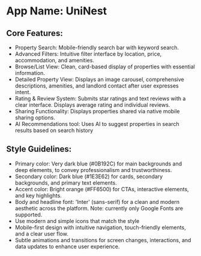 # **App Name**: UniNest

## Core Features:

- Property Search: Mobile-friendly search bar with keyword search.
- Advanced Filters: Intuitive filter interface by location, price, accommodation, and amenities.
- Browse/List View: Clean, card-based display of properties with essential information.
- Detailed Property View: Displays an image carousel, comprehensive descriptions, amenities, and landlord contact after user expresses intent.
- Rating & Review System: Submits star ratings and text reviews with a clear interface. Displays average rating and individual reviews.
- Sharing Functionality: Displays properties shared via native mobile sharing options.
- AI Recommendations tool: Uses AI to suggest properties in search results based on search history

## Style Guidelines:

- Primary color: Very dark blue (#0B192C) for main backgrounds and deep elements, to convey professionalism and trustworthiness.
- Secondary color: Dark blue (#1E3E62) for cards, secondary backgrounds, and primary text elements.
- Accent color: Bright orange (#FF6500) for CTAs, interactive elements, and key highlights.
- Body and headline font: 'Inter' (sans-serif) for a clean and modern aesthetic across the platform. Note: currently only Google Fonts are supported.
- Use modern and simple icons that match the style
- Mobile-first design with intuitive navigation, touch-friendly elements, and a clear user flow.
- Subtle animations and transitions for screen changes, interactions, and data updates to enhance user experience.